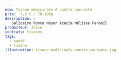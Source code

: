 ```yaml
---
nom: Tisane médicinale A contre courante
prix:  7,5 € / 70-100g
description: >
   Salicaire Ronce Noyer Acacia Mélisse Fenouil
producteur: Josie
contrats: tisanes
tags: 
  - santé
  - tisane
illustration: tisane-medicinale-contre-courante.jpg
---
```


